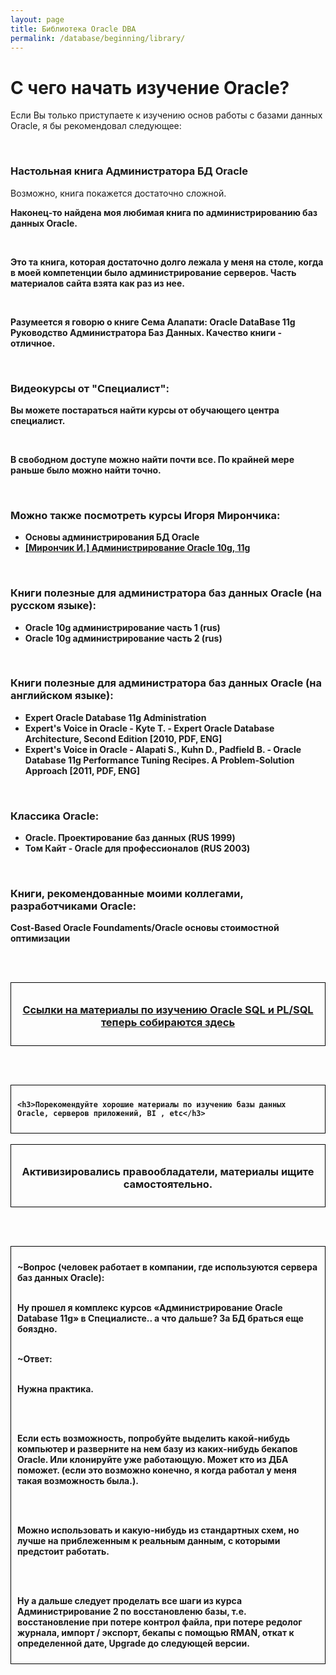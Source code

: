 ```yaml
---
layout: page
title: Библиотека Oracle DBA
permalink: /database/beginning/library/
---
```


# С чего начать изучение Oracle?

Если Вы только приступаете к изучению основ работы с базами данных Oracle, я бы рекомендовал следующее:

<br/>

### Настольная книга Администратора БД Oracle

Возможно, книга покажется достаточно сложной.

<strong>

Наконец-то найдена моя любимая книга по администрированию баз данных Oracle.

<br/>

Это та книга, которая достаточно долго лежала у меня на столе, когда в моей компетенции было администрирование серверов. Часть материалов сайта взята как раз из нее.

<br/>

Разумеется я говорю о книге Сема Алапати: Oracle DataBase 11g Руководство Администратора Баз Данных. Качество книги - отличное.

<br/>

### Видеокурсы от "Специалист":

Вы можете постараться найти курсы от обучающего центра специалист.

<br/>

В свободном доступе можно найти почти все. По крайней мере раньше было можно найти точно.

<br/>

### Можно также посмотреть курсы Игоря Мирончика:

<ul>
	<li><strong>Основы администрирования БД Oracle</strong></li>
    <li><a href="http://www.youtube.com/view_play_list?p=6F78CB4058D30626"><strong>[Мирончик И.] Администрирование Oracle 10g, 11g</strong></a></li>

</ul>

<br/>

### Книги полезные для администратора баз данных Oracle (на русском языке):

<ul>
	<li><strong>Oracle 10g администрирование часть 1 (rus)</strong></li>
	<li><strong>Oracle 10g администрирование часть 2 (rus)</strong></li>

</ul>

<br/>

### Книги полезные для администратора баз данных Oracle (на английском языке):

<ul>
	<li><strong>Expert Oracle Database 11g Administration</strong></li>
	<li><strong>Expert's Voice in Oracle - Kyte T. - Expert Oracle Database Architecture, Second Edition [2010, PDF, ENG]</strong></li>
	<li><strong>Expert's Voice in Oracle - Alapati S., Kuhn D., Padfield B. - Oracle Database 11g Performance Tuning Recipes. A Problem-Solution Approach [2011, PDF, ENG]</strong></li>

</ul>

<br/>

### Классика Oracle:

<ul>
<li>Oracle. Проектирование баз данных (RUS 1999)</li>
<li>Том Кайт - Oracle для профессионалов (RUS 2003)</li>

</ul>

<br/>

### Книги, рекомендованные моими коллегами, разработчиками Oracle:

<strong>Cost-Based Oracle Foundaments/Oracle основы стоимостной оптимизации</strong>

<br/><br/>

<div style="padding:10px; border:thin solid black;" align="center">

  <h3><a href="http://plsql.ru/beginning/library/">Ссылки на материалы по изучению Oracle SQL и PL/SQL теперь собираются здесь</a></h3>

</div>

<br/><br/>

<div style="padding:10px; border:thin solid black;">

    <h3>Порекомендуйте хорошие материалы по изучению базы данных Oracle, серверов приложений, BI , etc</h3>

</div>

<br/>

<div style="padding:10px; border:thin solid black;" align="center">

  <h3>Активизировались правообладатели, материалы ищите самостоятельно.</h3>

</div>

<br/><br/>

<div style="padding:10px; border:thin solid black;">

~Вопрос (человек работает в компании, где используются сервера баз данных Oracle):<br/><br/>

Ну прошел я комплекс курсов «Администрирование Oracle Database 11g» в Специалисте.. а что дальше? За БД браться еще бояздно.<br/><br/>

~Ответ:<br/><br/>

Нужна практика.

<br/><br/>

Если есть возможность, попробуйте выделить какой-нибудь компьютер и разверните на нем базу из каких-нибудь бекапов Oracle. Или
клонируйте уже работающую. Может кто из ДБА поможет.
(если это возможно конечно, я когда работал у меня такая
возможность была.).

<br/><br/>

Можно использовать и какую-нибудь из стандартных
схем, но лучше на приблеженным к реальным данным, с которыми
предстоит работать.

<br/><br/>

Ну а дальше следует проделать все шаги из курса Администрирование 2 по
восстановленю базы, т.е. восстановление при потере контрол файла, при
потере редолог журнала, импорт / экспорт, бекапы с помощью RMAN,
откат к определенной дате, Upgrade до следующей версии.

</div>
